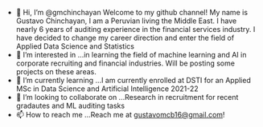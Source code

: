 - 👋 Hi, I’m @gmchinchayan
Welcome to my github channel!
My name is Gustavo Chinchayan, I am a Peruvian living the Middle East. I have nearly 6 years of auditing experience in the financial services industry. I have decided to change my career direction and enter the field of Applied Data Science and Statistics
- 👀 I’m interested in ...in learning the field of machine learning and AI in corporate recruiting and financial industries. Will be posting some projects on these areas.
- 🌱 I’m currently learning ...I am currently enrolled at DSTI for an Applied MSc in Data Science and Artificial Intelligence 2021-22
- 💞️ I’m looking to collaborate on ...Research in recruitment for recent gradautes and ML auditing tasks
- 📫 How to reach me ...Reach me at gustavomcb16@gmail.com!

<!---
gmchinchayan/gmchinchayan is a ✨ special ✨ repository because its `README.md` (this file) appears on your GitHub profile.
You can click the Preview link to take a look at your changes.
--->
